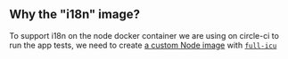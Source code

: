 ## Why the "i18n" image?
To support i18n on the node docker container we are using on circle-ci to run the app tests, we need to create [a custom Node image](https://circleci.com/docs/2.0/custom-images/#creating-a-custom-image-manually) with [`full-icu`](https://nodejs.org/api/intl.html) 